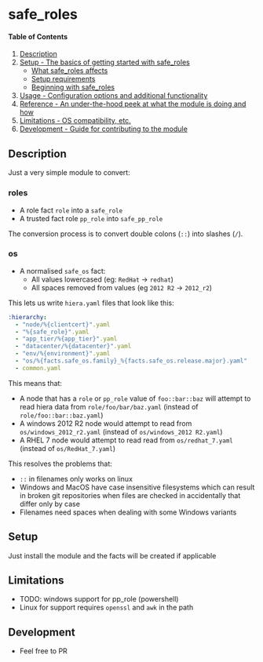 # safe_roles

#### Table of Contents

1. [Description](#description)
1. [Setup - The basics of getting started with safe_roles](#setup)
    * [What safe_roles affects](#what-safe_roles-affects)
    * [Setup requirements](#setup-requirements)
    * [Beginning with safe_roles](#beginning-with-safe_roles)
1. [Usage - Configuration options and additional functionality](#usage)
1. [Reference - An under-the-hood peek at what the module is doing and how](#reference)
1. [Limitations - OS compatibility, etc.](#limitations)
1. [Development - Guide for contributing to the module](#development)

## Description

Just a very simple module to convert:

### roles
* A role fact `role` into a `safe_role` 
* A trusted fact role `pp_role` into `safe_pp_role`

The conversion process is to convert double colons (`::`) into slashes (`/`).

### os
* A normalised `safe_os` fact:
    * All values lowercased (eg: `RedHat` -> `redhat`)
    * All spaces removed from values (eg `2012 R2` -> `2012_r2`)

This lets us write `hiera.yaml` files that look like this:

```yaml
:hierarchy:
  - "node/%{clientcert}".yaml
  - "%{safe_role}".yaml
  - "app_tier/%{app_tier}".yaml
  - "datacenter/%{datacenter}".yaml
  - "env/%{environment}".yaml
  - "os/%{facts.safe_os.family}_%{facts.safe_os.release.major}.yaml"
  - common.yaml
```

This means that:
* A node that has a `role` or `pp_role` value of `foo::bar::baz` will attempt to read hiera data from
`role/foo/bar/baz.yaml` (instead of `role/foo::bar::baz.yaml`)
* A windows 2012 R2 node would attempt to read from `os/windows_2012_r2.yaml` (instead of `os/windows_2012 R2.yaml`)
* A RHEL 7 node would attempt to read read from `os/redhat_7.yaml` (instead of `os/RedHat_7.yaml`)

This resolves the problems that:
* `::` in filenames only works on linux
* Windows and MacOS have case insensitive filesystems which can result in broken git repositories when files are checked
    in accidentally that differ only by case
* Filenames need spaces when dealing with some Windows variants

## Setup
Just install the module and the facts will be created if applicable

## Limitations
* TODO: windows support for pp_role (powershell)
* Linux for support requires `openssl` and `awk` in the path

## Development

* Feel free to PR
